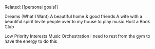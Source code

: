 Related: [[personal goals]]

Dreams (What I Want)
A beautiful home & good friends
A wife with a beautiful spirit
Invite people over to my house to play music
Host a Book Club


Low Priority Interests
Music Orchestration
	I need to rest from the gym to have the energy to do this